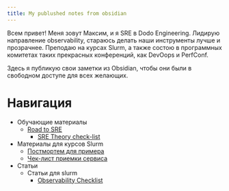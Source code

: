 ```yaml
---
title: My publushed notes from obsidian
---
```

Всем привет! Меня зовут Максим, и я SRE в Dodo Engineering. Лидирую направление observability, стараюсь делать наши инструменты лучше и прозрачнее. Преподаю на курсах Slurm, а также состою в программных комитетах таких прекрасных конференций, как DevOops и PerfConf.

Здесь я публикую свои заметки из Obsidian, чтобы они были в свободном доступе для всех желающих.

# Навигация
- Обучающие материалы
  - [Road to SRE](<./Road to SRE.md>)
    - [SRE Theory check-list](<.SRE Theory check-list.md>)
- Материалы для курсов Slurm
  - [Постмортем для примера](<Блокировки Media CDN на anti-ddos провайдере при миграции на Yandex CDN.md>)
  - [Чек-лист приемки сервиса](<./Чек-лист приемки сервиса.md>)
- Статьи
  - Статьи для slurm
    - [Observability Checklist](<Observability Checklist. От железа до приложений или как не остаться слепым в продакшене.md>)

